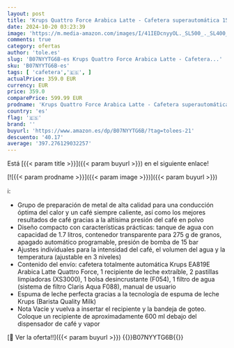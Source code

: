 ```yaml
---
layout: post
title: 'Krups Quattro Force Arabica Latte - Cafetera superautomática 15 bares  pantalla LCD  programas de leche y personalización bebidas  molinillo metálico profesional  modo limpieza  jarra leche'
date: 2024-10-20 03:23:39
image: 'https://m.media-amazon.com/images/I/41IEDcnyyOL._SL500_._SL400_.jpg'
comments: true
category: ofertas
author: 'tole.es'
slug: 'B07NYYTG6B-es Krups Quattro Force Arabica Latte - Cafetera...'
sku: 'B07NYYTG6B-es'
tags: [ 'cafetera','🇪🇸', ]
actualPrice: 359.0 EUR
currency: EUR
price: 359.0
comparePrice: 599.99 EUR
prodname: 'Krups Quattro Force Arabica Latte - Cafetera superautomática 15 bares  pantalla LCD  programas de leche y personalización bebidas  molinillo metálico profesional  modo limpieza  jarra leche'
country: 'es'
flag: '🇪🇸'
brand: ''
buyurl: 'https://www.amazon.es/dp/B07NYYTG6B/?tag=tolees-21'
descuento: '40.17'
average: '397.276129032257'
---
```


Está [{{< param title >}}]({{< param buyurl >}}) en el siguiente enlace!

[![{{< param prodname >}}]({{< param image >}})]({{< param buyurl >}})

ℹ️:

- Grupo de preparación de metal de alta calidad para una conducción óptima del calor y un café siempre caliente, así como los mejores resultados de café gracias a la altísima presión del café en polvo
- Diseño compacto con características prácticas: tanque de agua con capacidad de 1.7 litros, contenedor transparente para 275 g de granos, apagado automático programable, presión de bomba de 15 bar
- Ajustes individuales para la intensidad del café, el volumen del agua y la temperatura (ajustable en 3 niveles)
- Contenido del envío: cafetera totalmente automática Krups EA819E Arabica Latte Quattro Force, 1 recipiente de leche extraíble, 2 pastillas limpiadoras (XS3000), 1 bolsa desincrustante (F054), 1 filtro de agua (sistema de filtro Claris Aqua F088), manual de usuario
- Espuma de leche perfecta gracias a la tecnología de espuma de leche Krups (Barista Quality Milk)
- Nota Vacíe y vuelva a insertar el recipiente y la bandeja de goteo. Coloque un recipiente de aproximadamente 600 ml debajo del dispensador de café y vapor

[🛒 Ver la oferta!!]({{< param buyurl >}})
{{<world>}}B07NYYTG6B{{</world>}}

